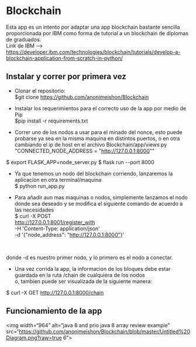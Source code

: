 # Blockchain
Esta app es un intento por adaptar una app blockchain bastante sencilla proporcionada por IBM como forma de tutorial a un blockchain de diplomas de graduados.
</br>Link de IBM  --> https://developer.ibm.com/technologies/blockchain/tutorials/develop-a-blockchain-application-from-scratch-in-python/


## Instalar y correr por primera vez
- Clonar el repositorio: </br>
$git clone https://github.com/anonimeishon/Blockchain </br>

- Instalar los requerimientos para el correcto uso de la app por medio de Pip </br>
$pip install -r requirements.txt </br>

- Correr uno de los nodos a usar para el minado del nonce, esto puede probarse ya sea en la misma maquina en distintos puertos, o en otra </br>
cambiando el ip de host en el archivo Blockchain/app/views.py </br>
"CONNECTED_NODE_ADDRESS = "http://127.0.0.1:8000"" </br>

$ export FLASK_APP=node_server.py
$ flask run --port 8000

- Ya que tenemos un nodo del blockchain corriendo, lanzaremos la aplicacion en otra terminal/maquina </br>
$ python run_app.py </br>

- Para añadir aun mas maquinas o nodos, simplemente lanzamos el nodo donde sea deseado y se modifica el siguiente comando de acuerdo a las necesidades </br>
$ curl -X POST \
  http://127.0.0.1:8001/register_with \
  -H 'Content-Type: application/json' \
  -d '{"node_address": "http://127.0.0.1:8000"}'
</br>

donde -d es nuestro primer nodo, y lo primero es el nodo a conectar. </br>

- Una vez corrida la app, la informacion de los bloques debe estar guardada en la ruta /chain de cualquiera de los nodos </br>
o, tambien puede ser visualizada de la siguiente manera: </br>

$ curl -X GET http://127.0.0.1:8000/chain
</br>

## Funcionamiento de la app

<img width=“964” alt=“java 8 and prio java 8  array review example” src=“https://github.com/anonimeishon/Blockchain/blob/master/Untitled%20Diagram.png?raw=true 6”>  </br>


